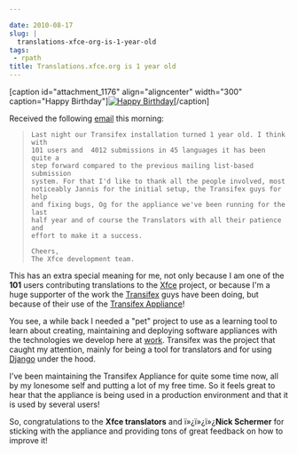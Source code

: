```yaml
---

date: 2010-08-17
slug: |
  translations-xfce-org-is-1-year-old
tags:
 - rpath
title: Translations.xfce.org is 1 year old
---
```


\[caption id="attachment_1176" align="aligncenter" width="300"
caption="Happy Birthday"\][![Happy
Birthday](http://www.ogmaciel.com/wp-content/uploads/2010/08/birthdaycake-300x225.jpg)](http://www.ogmaciel.com/wp-content/uploads/2010/08/birthdaycake.jpg)\[/caption\]

Received the following
[email](http://foo-projects.org/pipermail/xfce-i18n/2010-August/009663.html)
this morning:

>     Last night our Transifex installation turned 1 year old. I think with
>     101 users and  4012 submissions in 45 languages it has been quite a
>     step forward compared to the previous mailing list-based submission
>     system. For that I'd like to thank all the people involved, most
>     noticeably Jannis for the initial setup, the Transifex guys for help
>     and fixing bugs, Og for the appliance we've been running for the last
>     half year and of course the Translators with all their patience and
>     effort to make it a success.
>
>     Cheers,
>     The Xfce development team.

This has an extra special meaning for me, not only because I am one of
the **101** users contributing translations to the
[Xfce](http://www.xfce.org/) project, or because I'm a huge supporter of
the work the [Transifex](http://transifex.org) guys have been doing, but
because of their use of the [Transifex
Appliance](http://bit.ly/Transifex)!

You see, a while back I needed a "pet" project to use as a learning tool
to learn about creating, maintaining and deploying software appliances
with the technologies we develop here at [work](http://www.rpath.com).
Transifex was the project that caught my attention, mainly for being a
tool for translators and for using
[Django](http://www.djangoproject.com/) under the hood.

I've been maintaining the Transifex Appliance for quite some time now,
all by my lonesome self and putting a lot of my free time. So it feels
great to hear that the appliance is being used in a production
environment and that it is used by several users!

So, congratulations to the **Xfce translators** and ï»¿ï»¿ï»¿**Nick
Schermer** for sticking with the appliance and providing tons of great
feedback on how to improve it!
